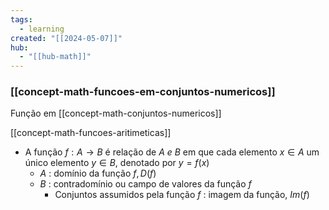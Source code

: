 ```yaml
---
tags:
  - learning
created: "[[2024-05-07]]"
hub:
  - "[[hub-math]]"
---
```

### [[concept-math-funcoes-em-conjuntos-numericos]]

Função em [[concept-math-conjuntos-numericos]]

[[concept-math-funcoes-aritimeticas]]
- A função $f:A\rightarrow B$ é relação de $A\ e\ B$ em que cada elemento $x\in A$ um único elemento $y\in B$, denotado por $y=f(x)$
	- $A$ : domínio da função $f,D(f)$
	- $B$ : contradomínio ou campo de valores da função $f$
		- Conjuntos assumidos pela função $f$ : imagem da função, $Im(f)$